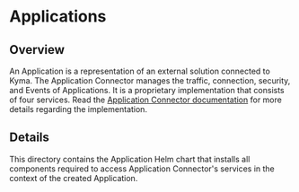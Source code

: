 # Applications

## Overview

An Application is a representation of an external solution connected to Kyma. The Application Connector manages the traffic, connection, security, and Events of Applications. It is a proprietary implementation that consists of four services.
Read the [Application Connector documentation](../../../../docs/01-overview/main-areas/application-connectivity) for more details regarding the implementation.

## Details

This directory contains the Application Helm chart that installs all components required to access Application Connector's services in the context of the created Application.
